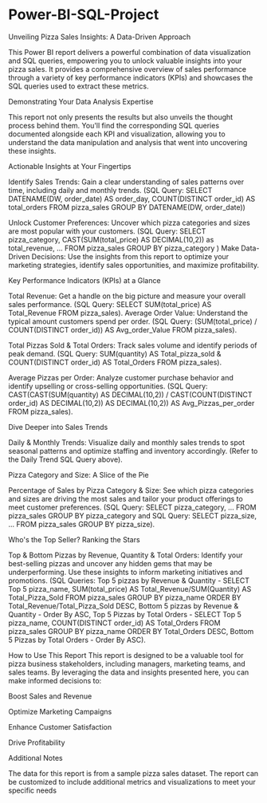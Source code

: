# Power-BI-SQL-Project
Unveiling Pizza Sales Insights: A Data-Driven Approach

This Power BI report delivers a powerful combination of data visualization and SQL queries, empowering you to unlock valuable insights into your pizza sales.  It provides a comprehensive overview of sales performance through a variety of key performance indicators (KPIs) and showcases the SQL queries used to extract these metrics.

Demonstrating Your Data Analysis Expertise

This report not only presents the results but also unveils the thought process behind them. You'll find the corresponding SQL queries documented alongside each KPI and visualization, allowing you to understand the data manipulation and analysis that went into uncovering these insights.

Actionable Insights at Your Fingertips

Identify Sales Trends: Gain a clear understanding of sales patterns over time, including daily and monthly trends. (SQL Query: SELECT DATENAME(DW, order_date) AS order_day, COUNT(DISTINCT order_id) AS total_orders FROM pizza_sales GROUP BY DATENAME(DW, order_date))

Unlock Customer Preferences: Uncover which pizza categories and sizes are most popular with your customers. (SQL Query: SELECT pizza_category, CAST(SUM(total_price) AS DECIMAL(10,2)) as total_revenue, ... FROM pizza_sales GROUP BY pizza_category )
Make Data-Driven Decisions: Use the insights from this report to optimize your marketing strategies, identify sales opportunities, and maximize profitability.

Key Performance Indicators (KPIs) at a Glance

Total Revenue: Get a handle on the big picture and measure your overall sales performance. (SQL Query: SELECT SUM(total_price) AS Total_Revenue FROM pizza_sales).
Average Order Value: Understand the typical amount customers spend per order. (SQL Query: (SUM(total_price) / COUNT(DISTINCT order_id)) AS Avg_order_Value FROM pizza_sales).

Total Pizzas Sold & Total Orders: Track sales volume and identify periods of peak demand. (SQL Query: SUM(quantity) AS Total_pizza_sold & COUNT(DISTINCT order_id) AS Total_Orders FROM pizza_sales).

Average Pizzas per Order: Analyze customer purchase behavior and identify upselling or cross-selling opportunities. (SQL Query: CAST(CAST(SUM(quantity) AS DECIMAL(10,2)) / CAST(COUNT(DISTINCT order_id) AS DECIMAL(10,2)) AS DECIMAL(10,2)) AS Avg_Pizzas_per_order FROM pizza_sales).

Dive Deeper into Sales Trends

Daily & Monthly Trends: Visualize daily and monthly sales trends to spot seasonal patterns and optimize staffing and inventory accordingly. (Refer to the Daily Trend SQL Query above).

Pizza Category and Size: A Slice of the Pie

Percentage of Sales by Pizza Category & Size: See which pizza categories and sizes are driving the most sales and tailor your product offerings to meet customer preferences. (SQL Query: SELECT pizza_category, ... FROM pizza_sales GROUP BY pizza_category and SQL Query: SELECT pizza_size, ... FROM pizza_sales GROUP BY pizza_size).

Who's the Top Seller? Ranking the Stars

Top & Bottom Pizzas by Revenue, Quantity & Total Orders: Identify your best-selling pizzas and uncover any hidden gems that may be underperforming. Use these insights to inform marketing initiatives and promotions. (SQL Queries: Top 5 pizzas by Revenue & Quantity - SELECT Top 5 pizza_name, SUM(total_price) AS Total_Revenue/SUM(Quantity) AS Total_Pizza_Sold FROM pizza_sales GROUP BY pizza_name ORDER BY Total_Revenue/Total_Pizza_Sold DESC, Bottom 5 pizzas by Revenue & Quantity - Order By ASC, Top 5 Pizzas by Total Orders - SELECT Top 5 pizza_name, COUNT(DISTINCT order_id) AS Total_Orders FROM pizza_sales GROUP BY pizza_name ORDER BY Total_Orders DESC, Bottom 5 Pizzas by Total Orders - Order By ASC).

How to Use This Report
This report is designed to be a valuable tool for pizza business stakeholders, including managers, marketing teams, and sales teams. By leveraging the data and insights presented here, you can make informed decisions to:

Boost Sales and Revenue

Optimize Marketing Campaigns

Enhance Customer Satisfaction

Drive Profitability

Additional Notes

The data for this report is from a sample pizza sales dataset.
The report can be customized to include additional metrics and visualizations to meet your specific needs
